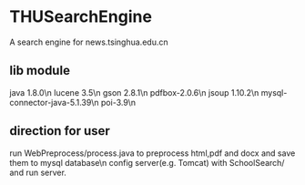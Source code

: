 # THUSearchEngine
A search engine for news.tsinghua.edu.cn

## lib module
java 1.8.0\n
lucene 3.5\n
gson 2.8.1\n
pdfbox-2.0.6\n
jsoup 1.10.2\n
mysql-connector-java-5.1.39\n
poi-3.9\n

## direction for user
run WebPreprocess/process.java to preprocess html,pdf and docx and save them to mysql database\n
config server(e.g. Tomcat) with SchoolSearch/ and run server.
